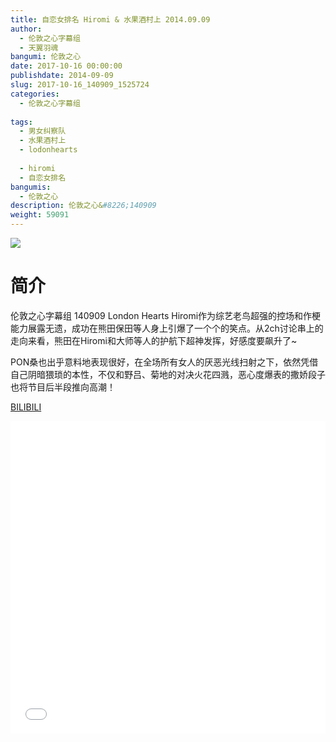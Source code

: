 ```yaml
---
title: 自恋女排名 Hiromi & 水果酒村上 2014.09.09
author: 
  - 伦敦之心字幕组
  - 天翼羽魂
bangumi: 伦敦之心
date: 2017-10-16 00:00:00
publishdate: 2014-09-09
slug: 2017-10-16_140909_1525724
categories: 
  - 伦敦之心字幕组
  
tags: 
  - 男女纠察队
  - 水果酒村上
  - lodonhearts
  
  - hiromi
  - 自恋女排名
bangumis: 
  - 伦敦之心
description: 伦敦之心&#8226;140909
weight: 59091
---
```


![](https://i.imgur.com/U9yDJ5s.jpg)

# 简介  
伦敦之心字幕组 140909 London Hearts Hiromi作为综艺老鸟超强的控场和作梗能力展露无遗，成功在熊田保田等人身上引爆了一个个的笑点。从2ch讨论串上的走向来看，熊田在Hiromi和大师等人的护航下超神发挥，好感度要飙升了~

PON桑也出乎意料地表现很好，在全场所有女人的厌恶光线扫射之下，依然凭借自己阴暗猥琐的本性，不仅和野吕、菊地的对决火花四溅，恶心度爆表的撒娇段子也将节目后半段推向高潮！

  [BILIBILI](https://www.bilibili.com/video/av1525724/)


<div class="vcontainer">  <iframe class='video' src="//www.bilibili.com/blackboard/player.html?cid=2313420&aid=1525724" width="100%" height="500" frameborder="0" allowfullscreen="allowfullscreen"></iframe></div>
